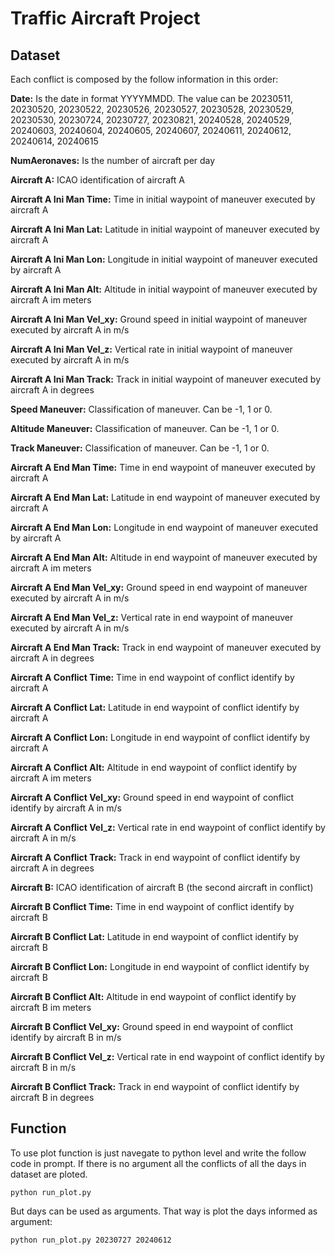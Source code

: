 # Traffic Aircraft Project

## Dataset
Each conflict is composed by the follow information in this order:

**Date:** Is the date in format YYYYMMDD. The value can be 20230511, 20230520, 20230522, 20230526, 20230527, 20230528, 20230529, 20230530, 20230724, 20230727, 20230821, 20240528, 20240529, 20240603, 20240604, 20240605, 20240607, 20240611, 20240612, 20240614, 20240615

**NumAeronaves:** Is the number of aircraft per day

**Aircraft A:** ICAO identification of aircraft A

**Aircraft A Ini Man Time:** Time in initial waypoint of maneuver executed by aircraft A

**Aircraft A Ini Man Lat:** Latitude in initial waypoint of maneuver executed by aircraft A

**Aircraft A Ini Man Lon:** Longitude in initial waypoint of maneuver executed by aircraft A

**Aircraft A Ini Man Alt:** Altitude in initial waypoint of maneuver executed by aircraft A im meters

**Aircraft A Ini Man Vel_xy:** Ground speed in initial waypoint of maneuver executed by aircraft A in m/s

**Aircraft A Ini Man Vel_z:** Vertical rate in initial waypoint of maneuver executed by aircraft A in m/s

**Aircraft A Ini Man Track:** Track in initial waypoint of maneuver executed by aircraft A in degrees

**Speed Maneuver:** Classification of maneuver. Can be -1, 1 or 0.

**Altitude Maneuver:** Classification of maneuver. Can be -1, 1 or 0.

**Track Maneuver:** Classification of maneuver. Can be -1, 1 or 0.

**Aircraft A End Man Time:** Time in end waypoint of maneuver executed by aircraft A

**Aircraft A End Man Lat:** Latitude in end waypoint of maneuver executed by aircraft A

**Aircraft A End Man Lon:** Longitude in end waypoint of maneuver executed by aircraft A

**Aircraft A End Man Alt:** Altitude in end waypoint of maneuver executed by aircraft A im meters

**Aircraft A End Man Vel_xy:** Ground speed in end waypoint of maneuver executed by aircraft A in m/s

**Aircraft A End Man Vel_z:** Vertical rate in end waypoint of maneuver executed by aircraft A in m/s

**Aircraft A End Man Track:** Track in end waypoint of maneuver executed by aircraft A in degrees

**Aircraft A Conflict Time:** Time in end waypoint of conflict identify by aircraft A

**Aircraft A Conflict Lat:** Latitude in end waypoint of conflict identify by aircraft A

**Aircraft A Conflict Lon:** Longitude in end waypoint of conflict identify by aircraft A

**Aircraft A Conflict Alt:** Altitude in end waypoint of conflict identify by aircraft A im meters

**Aircraft A Conflict Vel_xy:** Ground speed in end waypoint of conflict identify by aircraft A in m/s

**Aircraft A Conflict Vel_z:** Vertical rate in end waypoint of conflict identify by aircraft A in m/s

**Aircraft A Conflict Track:** Track in end waypoint of conflict identify by aircraft A in degrees

**Aircraft B:** ICAO identification of aircraft B (the second aircraft in conflict)

**Aircraft B Conflict Time:** Time in end waypoint of conflict identify by aircraft B

**Aircraft B Conflict Lat:** Latitude in end waypoint of conflict identify by aircraft B

**Aircraft B Conflict Lon:** Longitude in end waypoint of conflict identify by aircraft B

**Aircraft B Conflict Alt:** Altitude in end waypoint of conflict identify by aircraft B im meters

**Aircraft B Conflict Vel_xy:** Ground speed in end waypoint of conflict identify by aircraft B in m/s

**Aircraft B Conflict Vel_z:** Vertical rate in end waypoint of conflict identify by aircraft B in m/s

**Aircraft B Conflict Track:** Track in end waypoint of conflict identify by aircraft B in degrees


## Function

To use plot function is just navegate to python level and write the follow code in prompt. If there is no argument all the conflicts of all the days in dataset are ploted.
```
python run_plot.py
```
But days can be used as arguments. That way is plot the days informed as argument: 
```
python run_plot.py 20230727 20240612
```